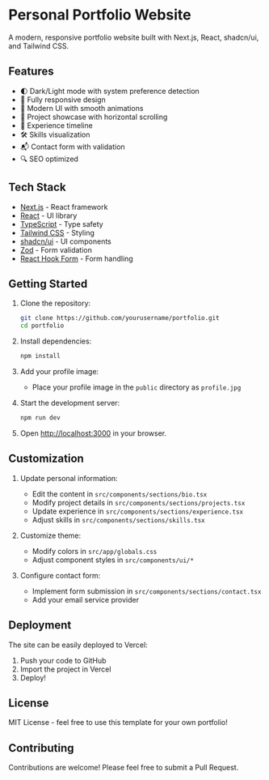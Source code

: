 # Personal Portfolio Website

A modern, responsive portfolio website built with Next.js, React, shadcn/ui, and Tailwind CSS.

## Features

- 🌓 Dark/Light mode with system preference detection
- 📱 Fully responsive design
- 🎨 Modern UI with smooth animations
- 📝 Project showcase with horizontal scrolling
- 💼 Experience timeline
- 🛠️ Skills visualization
- 📬 Contact form with validation
- 🔍 SEO optimized

## Tech Stack

- [Next.js](https://nextjs.org/) - React framework
- [React](https://reactjs.org/) - UI library
- [TypeScript](https://www.typescriptlang.org/) - Type safety
- [Tailwind CSS](https://tailwindcss.com/) - Styling
- [shadcn/ui](https://ui.shadcn.com/) - UI components
- [Zod](https://zod.dev/) - Form validation
- [React Hook Form](https://react-hook-form.com/) - Form handling

## Getting Started

1. Clone the repository:
   ```bash
   git clone https://github.com/yourusername/portfolio.git
   cd portfolio
   ```

2. Install dependencies:
   ```bash
   npm install
   ```

3. Add your profile image:
   - Place your profile image in the `public` directory as `profile.jpg`

4. Start the development server:
   ```bash
   npm run dev
   ```

5. Open [http://localhost:3000](http://localhost:3000) in your browser.

## Customization

1. Update personal information:
   - Edit the content in `src/components/sections/bio.tsx`
   - Modify project details in `src/components/sections/projects.tsx`
   - Update experience in `src/components/sections/experience.tsx`
   - Adjust skills in `src/components/sections/skills.tsx`

2. Customize theme:
   - Modify colors in `src/app/globals.css`
   - Adjust component styles in `src/components/ui/*`

3. Configure contact form:
   - Implement form submission in `src/components/sections/contact.tsx`
   - Add your email service provider

## Deployment

The site can be easily deployed to Vercel:

1. Push your code to GitHub
2. Import the project in Vercel
3. Deploy!

## License

MIT License - feel free to use this template for your own portfolio!

## Contributing

Contributions are welcome! Please feel free to submit a Pull Request.
